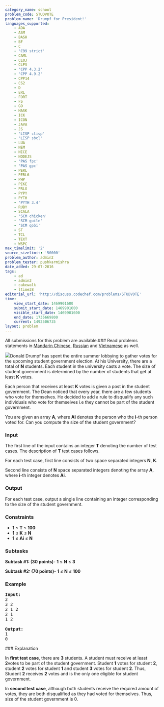 ```yaml
---
category_name: school
problem_code: STUDVOTE
problem_name: 'Drumpf for President!'
languages_supported:
    - ADA
    - ASM
    - BASH
    - BF
    - C
    - 'C99 strict'
    - CAML
    - CLOJ
    - CLPS
    - 'CPP 4.3.2'
    - 'CPP 4.9.2'
    - CPP14
    - CS2
    - D
    - ERL
    - FORT
    - FS
    - GO
    - HASK
    - ICK
    - ICON
    - JAVA
    - JS
    - 'LISP clisp'
    - 'LISP sbcl'
    - LUA
    - NEM
    - NICE
    - NODEJS
    - 'PAS fpc'
    - 'PAS gpc'
    - PERL
    - PERL6
    - PHP
    - PIKE
    - PRLG
    - PYPY
    - PYTH
    - 'PYTH 3.4'
    - RUBY
    - SCALA
    - 'SCM chicken'
    - 'SCM guile'
    - 'SCM qobi'
    - ST
    - TCL
    - TEXT
    - WSPC
max_timelimit: '2'
source_sizelimit: '50000'
problem_author: admin2
problem_tester: pushkarmishra
date_added: 29-07-2016
tags:
    - ad
    - admin2
    - cakewalk
    - ltime38
editorial_url: 'http://discuss.codechef.com/problems/STUDVOTE'
time:
    view_start_date: 1469901600
    submit_start_date: 1469901600
    visible_start_date: 1469901600
    end_date: 1735669800
    current: 1492506735
layout: problem
---
```

All submissions for this problem are available.###  Read problems statements in [Mandarin Chinese](http://www.codechef.com/download/translated/LTIME38/mandarin/STUDVOTE.pdf), [Russian](http://www.codechef.com/download/translated/LTIME38/russian/STUDVOTE.pdf) and [Vietnamese](http://www.codechef.com/download/translated/LTIME38/vietnamese/STUDVOTE.pdf) as well.

![](https://codechef_shared.s3.amazonaws.com/upfiles/young-donald-trump-military-school.jpg)Donald Drumpf has spent the entire summer lobbying to gather votes for the upcoming student government election. At his University, there are a total of **N** students. Each student in the university casts a vote. The size of student government is determined by the number of students that get at least **K** votes.

Each person that receives at least **K** votes is given a post in the student government. The Dean noticed that every year, there are a few students who vote for themselves. He decided to add a rule to disqualify any such individuals who vote for themselves i.e they cannot be part of the student government.

You are given an array **A**, where **Ai** denotes the person who the **i**-th person voted for. Can you compute the size of the student government?

### Input

The first line of the input contains an integer **T** denoting the number of test cases. The description of **T** test cases follows.

For each test case, first line consists of two space separated integers **N**, **K**.

Second line consists of **N** space separated integers denoting the array **A**, where **i**-th integer denotes **Ai**.

### Output

For each test case, output a single line containing an integer corresponding to the size of the student government.

### Constraints

- **1** ≤ **T** ≤ **100**
- **1** ≤ **K** ≤ **N**
- **1** ≤ **Ai** ≤ **N**

### Subtasks

**Subtask #1: (30 points)**- **1** ≤ **N** ≤ **3**

**Subtask #2: (70 points)**- **1** ≤ **N** ≤ **100**

### Example

<pre><b>Input:</b>
<tt>2
3 2
2 1 2
2 1
1 2</tt>

<b>Output:</b>
<tt>1
0</tt>
</pre>### Explanation

In **first test case**, there are **3** students. A student must receive at least **2**votes to be part of the student government. Student **1** votes for student **2**, student **2** votes for student **1** and student **3** votes for student **2**. Thus, Student **2** receives **2** votes and is the only one eligible for student government.

In **second test case**, although both students receive the required amount of votes, they are both disqualified as they had voted for themselves. Thus, size of the student government is 0.
